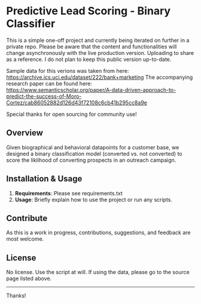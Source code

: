 # Predictive Lead Scoring - Binary Classifier

This is a simple one-off project and currently being iterated on further in a private repo. Please be aware that the content and functionalities will change asynchronously with the live production version. Uploading to share as a reference. I do not plan to keep this public version up-to-date.

Sample data for this verions was taken from here: <https://archive.ics.uci.edu/dataset/222/bank+marketing>
The accompanying research paper can be found here: <https://www.semanticscholar.org/paper/A-data-driven-approach-to-predict-the-success-of-Moro-Cortez/cab86052882d126d43f72108c6cb41b295cc8a9e>

Special thanks for open sourcing for community use!

## Overview

Given biographical and behavioral datapoints for a customer base, we designed a binary classification model (converted vs. not converted) to score the liklihood of converting prospects in an outreach campaign.

## Installation & Usage

1. **Requirements**: Please see requirements.txt
2. **Usage**: Briefly explain how to use the project or run any scripts.

## Contribute

As this is a work in progress, contributions, suggestions, and feedback are most welcome.

## License

No license. Use the script at will. If using the data, please go to the source page listed above.

---

Thanks!
